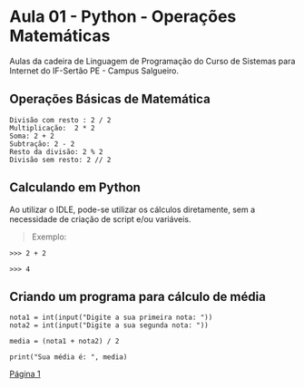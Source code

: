 # Aula 01 - Python - Operações Matemáticas

Aulas da cadeira de Linguagem de Programação do Curso de Sistemas para Internet do IF-Sertão PE - Campus Salgueiro.

## Operações Básicas de Matemática

```
Divisão com resto : 2 / 2
Multiplicação:  2 * 2
Soma: 2 + 2
Subtração: 2 - 2
Resto da divisão: 2 % 2
Divisão sem resto: 2 // 2
```

## Calculando em Python

Ao utilizar o IDLE, pode-se utilizar os cálculos diretamente, sem a necessidade de criação de script e/ou variáveis.

> Exemplo:

```
>>> 2 + 2 

>>> 4
```

## Criando um programa para cálculo de média

```
nota1 = int(input("Digite a sua primeira nota: "))
nota2 = int(input("Digite a sua segunda nota: "))

media = (nota1 + nota2) / 2

print("Sua média é: ", media)
```

[Página 1](https://github.com/callebbs/trabalhos-sistemas-ifsertaope-salgueiro/blob/master/2-periodo/linguagem%20de%20programa%C3%A7%C3%A3o/aulas/aula%2001%20-%20introdu%C3%A7%C3%A3o.md)